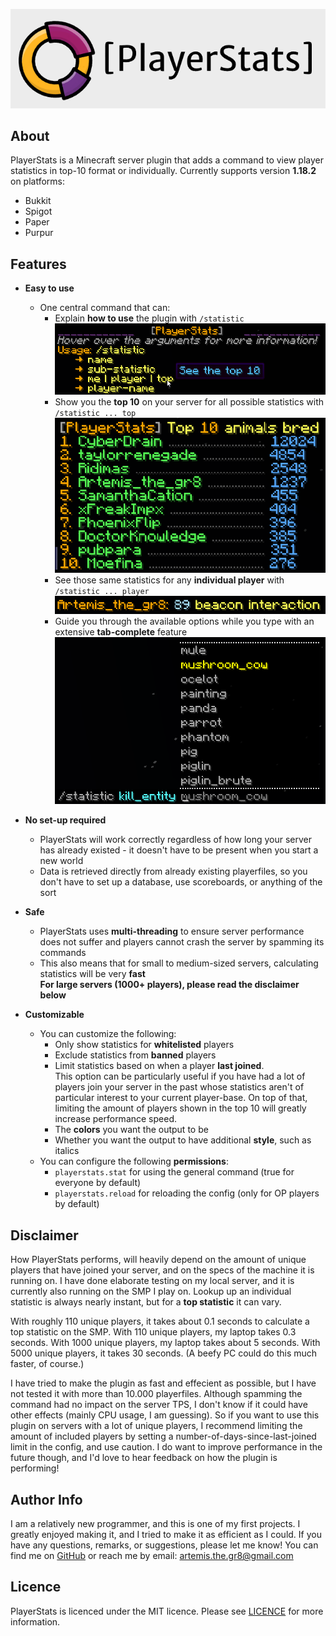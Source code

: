 ![PlayerStats_Logo](src/main/resources/images/logo.png)
## About
PlayerStats is a Minecraft server plugin that adds a command to view player statistics in 
top-10 format or individually. Currently supports version **1.18.2** on platforms:
- Bukkit
- Spigot
- Paper
- Purpur

## Features 
* **Easy to use**
   - One central command that can:
     - Explain **how to use** the plugin with `/statistic`
       ![Usage](src/main/resources/images/usage.png)
     - Show you the **top 10** on your server for all possible statistics with `/statistic ... top`
       ![Top_10](src/main/resources/images/top_10_4.png)
     - See those same statistics for any **individual player** with `/statistic ... player`
       ![Individual_stat](src/main/resources/images/individual_stat.png)
     - Guide you through the available options while you type with an extensive **tab-complete** feature
       ![Tab_Complete](src/main/resources/images/tab_complete.png)

* **No set-up required**
   - PlayerStats will work correctly regardless of how long your server has already existed - it doesn't 
     have to be present when you start a new world
   - Data is retrieved directly from already existing playerfiles, so you don't have to 
     set up a database, use scoreboards, or anything of the sort

* **Safe**
   - PlayerStats uses **multi-threading** to ensure server performance does not suffer and 
     players cannot crash the server by spamming its commands
   - This also means that for small to medium-sized servers, calculating statistics will be very **fast**   
     **For large servers (1000+ players), please read the disclaimer below**  

* **Customizable**  
    - You can customize the following:
      - Only show statistics for **whitelisted** players
      - Exclude statistics from **banned** players
      - Limit statistics based on when a player **last joined**.  
        This option can be particularly useful if you have had a lot of players join your server in the past
        whose statistics aren't of particular interest to your current player-base.
        On top of that, limiting the amount of players shown in the top 10 will greatly increase performance speed.
      - The **colors** you want the output to be
      - Whether you want the output to have additional **style**, such as italics 
    - You can configure the following **permissions**:
      - `playerstats.stat` for using the general command (true for everyone by default)
      - `playerstats.reload` for reloading the config (only for OP players by default)

## Disclaimer
How PlayerStats performs, will heavily depend on the amount of unique players that have joined 
your server, and on the specs of the machine it is running on. I have done elaborate testing on 
my local server, and it is currently also running on the SMP I play on. Lookup up an individual
statistic is always nearly instant, but for a **top statistic** it can vary.

With roughly 110 unique players, it takes about 0.1 seconds to calculate a top statistic on the SMP. 
With 110 unique players, my laptop takes 0.3 seconds.
With 1000 unique players, my laptop takes about 5 seconds. 
With 5000 unique players, it takes 30 seconds.
(A beefy PC could do this much faster, of course.) 

I have tried to make the plugin as fast and effecient as possible, but I have not tested it with more than 
10.000 playerfiles. Although spamming the command had no impact on the server TPS, I don't know if
it could have other effects (mainly CPU usage, I am guessing). So if you want to use this plugin on servers
with a lot of unique players, I recommend limiting the amount of included players by setting a 
number-of-days-since-last-joined limit in the config, and use caution. I do want to improve
performance in the future though, and I'd love to hear feedback on how the plugin is performing!

## Author Info
I am a relatively new programmer, and this is one of my first projects. I greatly enjoyed making it, 
and I tried to make it as efficient as I could. If you have any questions, remarks, or suggestions, 
please let me know! You can find me on [GitHub](https://github.com/Artemis-the-gr8) 
or reach me by email: artemis.the.gr8@gmail.com

## Licence
PlayerStats is licenced under the MIT licence. Please see [LICENCE](LICENSE) for more information.
